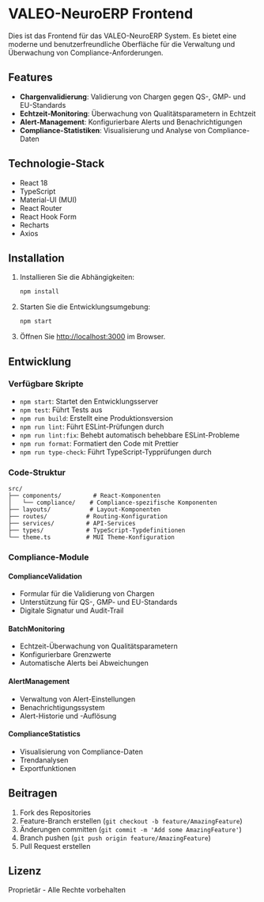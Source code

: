 # VALEO-NeuroERP Frontend

Dies ist das Frontend für das VALEO-NeuroERP System. Es bietet eine moderne und benutzerfreundliche Oberfläche für die Verwaltung und Überwachung von Compliance-Anforderungen.

## Features

- **Chargenvalidierung**: Validierung von Chargen gegen QS-, GMP- und EU-Standards
- **Echtzeit-Monitoring**: Überwachung von Qualitätsparametern in Echtzeit
- **Alert-Management**: Konfigurierbare Alerts und Benachrichtigungen
- **Compliance-Statistiken**: Visualisierung und Analyse von Compliance-Daten

## Technologie-Stack

- React 18
- TypeScript
- Material-UI (MUI)
- React Router
- React Hook Form
- Recharts
- Axios

## Installation

1. Installieren Sie die Abhängigkeiten:
   ```bash
   npm install
   ```

2. Starten Sie die Entwicklungsumgebung:
   ```bash
   npm start
   ```

3. Öffnen Sie [http://localhost:3000](http://localhost:3000) im Browser.

## Entwicklung

### Verfügbare Skripte

- `npm start`: Startet den Entwicklungsserver
- `npm test`: Führt Tests aus
- `npm run build`: Erstellt eine Produktionsversion
- `npm run lint`: Führt ESLint-Prüfungen durch
- `npm run lint:fix`: Behebt automatisch behebbare ESLint-Probleme
- `npm run format`: Formatiert den Code mit Prettier
- `npm run type-check`: Führt TypeScript-Typprüfungen durch

### Code-Struktur

```
src/
├── components/         # React-Komponenten
│   └── compliance/    # Compliance-spezifische Komponenten
├── layouts/           # Layout-Komponenten
├── routes/           # Routing-Konfiguration
├── services/         # API-Services
├── types/            # TypeScript-Typdefinitionen
└── theme.ts          # MUI Theme-Konfiguration
```

### Compliance-Module

#### ComplianceValidation
- Formular für die Validierung von Chargen
- Unterstützung für QS-, GMP- und EU-Standards
- Digitale Signatur und Audit-Trail

#### BatchMonitoring
- Echtzeit-Überwachung von Qualitätsparametern
- Konfigurierbare Grenzwerte
- Automatische Alerts bei Abweichungen

#### AlertManagement
- Verwaltung von Alert-Einstellungen
- Benachrichtigungssystem
- Alert-Historie und -Auflösung

#### ComplianceStatistics
- Visualisierung von Compliance-Daten
- Trendanalysen
- Exportfunktionen

## Beitragen

1. Fork des Repositories
2. Feature-Branch erstellen (`git checkout -b feature/AmazingFeature`)
3. Änderungen committen (`git commit -m 'Add some AmazingFeature'`)
4. Branch pushen (`git push origin feature/AmazingFeature`)
5. Pull Request erstellen

## Lizenz

Proprietär - Alle Rechte vorbehalten

